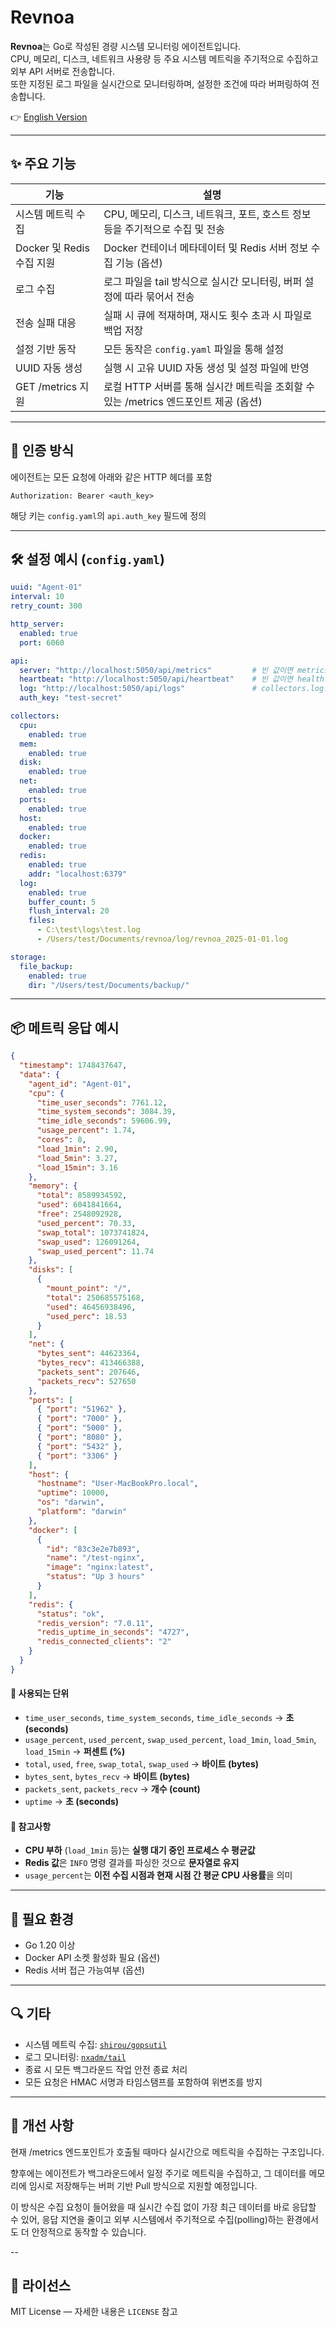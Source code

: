 # Revnoa

**Revnoa**는 Go로 작성된 경량 시스템 모니터링 에이전트입니다.  
CPU, 메모리, 디스크, 네트워크 사용량 등 주요 시스템 메트릭을 주기적으로 수집하고 외부 API 서버로 전송합니다.  
또한 지정된 로그 파일을 실시간으로 모니터링하며, 설정한 조건에 따라 버퍼링하여 전송합니다.

👉 [English Version](./README.md)

---

## ✨ 주요 기능

| 기능                      | 설명                                                                 |
|---------------------------|----------------------------------------------------------------------|
| 시스템 메트릭 수집         | CPU, 메모리, 디스크, 네트워크, 포트, 호스트 정보 등을 주기적으로 수집 및 전송|
| Docker 및 Redis 수집 지원 | Docker 컨테이너 메타데이터 및 Redis 서버 정보 수집 기능 (옵션)|
| 로그 수집                 | 로그 파일을 tail 방식으로 실시간 모니터링, 버퍼 설정에 따라 묶어서 전송|
| 전송 실패 대응             | 실패 시 큐에 적재하며, 재시도 횟수 초과 시 파일로 백업 저장|
| 설정 기반 동작            | 모든 동작은 `config.yaml` 파일을 통해 설정|
| UUID 자동 생성             | 실행 시 고유 UUID 자동 생성 및 설정 파일에 반영|
| GET /metrics 지원         | 로컬 HTTP 서버를 통해 실시간 메트릭을 조회할 수 있는 /metrics 엔드포인트 제공 (옵션)|

---

## 🔐 인증 방식

에이전트는 모든 요청에 아래와 같은 HTTP 헤더를 포함

```
Authorization: Bearer <auth_key>
```

해당 키는 `config.yaml`의 `api.auth_key` 필드에 정의

---

## 🛠 설정 예시 (`config.yaml`)

```yaml
uuid: "Agent-01"
interval: 10
retry_count: 300

http_server:
  enabled: true
  port: 6060

api:
  server: "http://localhost:5050/api/metrics"         # 빈 값이면 metrics push 비활성화
  heartbeat: "http://localhost:5050/api/heartbeat"    # 빈 값이면 health push 비활성화
  log: "http://localhost:5050/api/logs"               # collectors.log.enabled=false시 비활성화
  auth_key: "test-secret"

collectors:
  cpu:
    enabled: true
  mem:
    enabled: true
  disk:
    enabled: true
  net:
    enabled: true
  ports:
    enabled: true
  host:
    enabled: true
  docker:
    enabled: true
  redis:
    enabled: true
    addr: "localhost:6379"
  log:
    enabled: true
    buffer_count: 5
    flush_interval: 20
    files:
      - C:\test\logs\test.log
      - /Users/test/Documents/revnoa/log/revnoa_2025-01-01.log

storage:
  file_backup:
    enabled: true
    dir: "/Users/test/Documents/backup/"

```

---

## 📦 메트릭 응답 예시

```json
{
  "timestamp": 1748437647,
  "data": {
    "agent_id": "Agent-01",
    "cpu": {
      "time_user_seconds": 7761.12,
      "time_system_seconds": 3084.39,
      "time_idle_seconds": 59606.99,
      "usage_percent": 1.74,
      "cores": 8,
      "load_1min": 2.90,
      "load_5min": 3.27,
      "load_15min": 3.16
    },
    "memory": {
      "total": 8589934592,
      "used": 6041841664,
      "free": 2548092928,
      "used_percent": 70.33,
      "swap_total": 1073741824,
      "swap_used": 126091264,
      "swap_used_percent": 11.74
    },
    "disks": [
      {
        "mount_point": "/",
        "total": 250685575168,
        "used": 46456938496,
        "used_perc": 18.53
      }
    ],
    "net": {
      "bytes_sent": 44623364,
      "bytes_recv": 413466388,
      "packets_sent": 207646,
      "packets_recv": 527650
    },
    "ports": [
      { "port": "51962" },
      { "port": "7000" },
      { "port": "5000" },
      { "port": "8080" },
      { "port": "5432" },
      { "port": "3306" }
    ],
    "host": {
      "hostname": "User-MacBookPro.local",
      "uptime": 10000,
      "os": "darwin",
      "platform": "darwin"
    },
    "docker": [
      {
        "id": "83c3e2e7b893",
        "name": "/test-nginx",
        "image": "nginx:latest",
        "status": "Up 3 hours"
      }
    ],
    "redis": {
      "status": "ok",
      "redis_version": "7.0.11",
      "redis_uptime_in_seconds": "4727",
      "redis_connected_clients": "2"
    }
  }
}
```

#### 📏 사용되는 단위

- `time_user_seconds`, `time_system_seconds`, `time_idle_seconds` → **초 (seconds)**
- `usage_percent`, `used_percent`, `swap_used_percent`, `load_1min`, `load_5min`, `load_15min` → **퍼센트 (%)**
- `total`, `used`, `free`, `swap_total`, `swap_used` → **바이트 (bytes)**
- `bytes_sent`, `bytes_recv` → **바이트 (bytes)**
- `packets_sent`, `packets_recv` → **개수 (count)**
- `uptime` → **초 (seconds)**

#### 🔎 참고사항

- **CPU 부하** (`load_1min` 등)는 **실행 대기 중인 프로세스 수 평균값**
- **Redis 값**은 `INFO` 명령 결과를 파싱한 것으로 **문자열로 유지**
- `usage_percent`는 **이전 수집 시점과 현재 시점 간 평균 CPU 사용률**을 의미

---

## 📎 필요 환경

- Go 1.20 이상
- Docker API 소켓 활성화 필요 (옵션)
- Redis 서버 접근 가능여부 (옵션)

---

## 🔍 기타

- 시스템 메트릭 수집: [`shirou/gopsutil`](https://github.com/shirou/gopsutil)
- 로그 모니터링: [`nxadm/tail`](https://github.com/nxadm/tail)
- 종료 시 모든 백그라운드 작업 안전 종료 처리
- 모든 요청은 HMAC 서명과 타임스탬프를 포함하여 위변조를 방지

---

## 🧪 개선 사항
현재 /metrics 엔드포인트가 호출될 때마다 실시간으로 메트릭을 수집하는 구조입니다.

향후에는 에이전트가 백그라운드에서 일정 주기로 메트릭을 수집하고,
그 데이터를 메모리에 임시로 저장해두는 버퍼 기반 Pull 방식으로 지원할 예정입니다.

이 방식은 수집 요청이 들어왔을 때 실시간 수집 없이 가장 최근 데이터를 바로 응답할 수 있어,
응답 지연을 줄이고 외부 시스템에서 주기적으로 수집(polling)하는 환경에서도 더 안정적으로 동작할 수 있습니다.

--

## 🧭 라이선스

MIT License — 자세한 내용은 `LICENSE` 참고